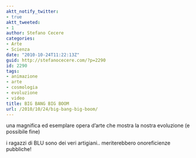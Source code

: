 ```yaml
---
aktt_notify_twitter:
- true
aktt_tweeted:
- 1
author: Stefano Cecere
categories:
- Arte
- Scienza
date: "2010-10-24T11:22:13Z"
guid: http://stefanocecere.com/?p=2290
id: 2290
tags:
- animazione
- arte
- cosmologia
- evoluzione
- video
title: BIG BANG BIG BOOM
url: /2010/10/24/big-bang-big-boom/
---
```


una magnifica ed esemplare opera d&#8217;arte che mostra la nostra evoluzione (e possibile fine)

i ragazzi di BLU sono dei veri artigiani.. meriterebbero onoreficienze pubbliche!